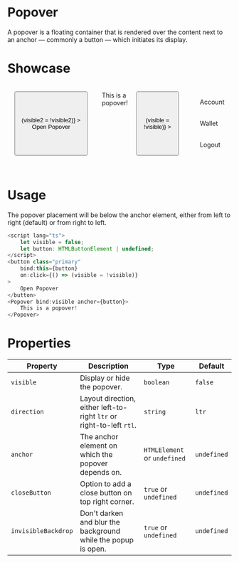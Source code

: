 <script lang="ts">
    import Popover from "$lib/components/Popover.svelte";
    import {IconMenu, IconUser, IconLogout, IconWallet, IconLightMode, IconDarkMode} from "$lib/icons";
    let visible = false;
    let button: HTMLButtonElement | undefined;
    let visible2 = false;
    let button2: HTMLButtonElement | undefined;
</script>

# Popover

A popover is a floating container that is rendered over the content
next to an anchor — commonly a button — which initiates its display.
<br />

# Showcase

<div id="display">
    <button 
        class="primary"
        bind:this={button2} 
        on:click={() => (visible2 = !visible2)}
    >
        Open Popover
    </button>
    <Popover bind:visible={visible2} anchor={button2}>
        This is a popover!
    </Popover>
    <button
        data-tid="popover-menu-display"
        class="icon-only toggle"
        bind:this={button}
        on:click={() => (visible = !visible)}
    >  
        <IconMenu size={40}/>
    </button>
    <Popover bind:visible anchor={button} closeButton invisibleBackdrop direction="rtl">
        <div class="account">
            <span class="account_icon">
                <IconUser size={34} />
            </span>Account
        </div>
        <div class="account">
            <span class="account_icon">
                <IconWallet size={34}/>
            </span>Wallet
        </div>
        <div class="account">
            <span class="account_icon">
                <IconLogout size={34}/>
            </span>Logout
        </div>
    </Popover>
</div>

<style>
    #display {
        padding: 1rem;
        display: flex;
    }
    .account {
        height: 3rem;
        display: flex;
        align-items: center;
    }
    .account:hover {
        cursor: pointer;
    }
    .account_icon {
        margin-right: 1rem;
    }
    button {
        margin-right: 2rem;
    }
</style>
<br />

# Usage

The popover placement will be below the anchor element, either from left to right (default)
or from right to left.

```javascript
<script lang="ts">
    let visible = false;
    let button: HTMLButtonElement | undefined;
</script>
<button class="primary"
    bind:this={button}
    on:click={() => (visible = !visible)}
>
    Open Popover
</button>
<Popover bind:visible anchor={button}>
    This is a popover!
</Popover>
```

# Properties

| Property            | Description                                                          | Type                         | Default     |
| ------------------- | -------------------------------------------------------------------- | ---------------------------- | ----------- |
| `visible`           | Display or hide the popover.                                         | `boolean`                    | `false`     |
| `direction`         | Layout direction, either left-to-right `ltr` or right-to-left `rtl`. | `string`                     | `ltr`       |
| `anchor`            | The anchor element on which the popover depends on.                  | `HTMLElement` or `undefined` | `undefined` |
| `closeButton`       | Option to add a close button on top right corner.                    | `true` or `undefined`        | `undefined` |
| `invisibleBackdrop` | Don't darken and blur the background while the popup is open.        | `true` or `undefined`        | `undefined` |

